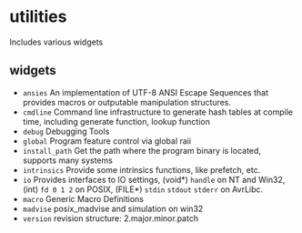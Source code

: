 # utilities
Includes various widgets

## widgets
* `ansies` An implementation of UTF-8 ANSI Escape Sequences that provides macros or outputable manipulation structures.
* `cmdline` Command line infrastructure to generate hash tables at compile time, including generate function, lookup function
* `debug` Debugging Tools
* `global` Program feature control via global raii
* `install_path` Get the path where the program binary is located, supports many systems
* `intrinsics` Provide some intrinsics functions, like prefetch, etc.
* `io` Provides interfaces to IO settings, (void*) `handle` on NT and Win32, (int) `fd 0 1 2` on POSIX, (FILE*) `stdin` `stdout` `stderr` on AvrLibc.
* `macro` Generic Macro Definitions
* `madvise` posix_madvise and simulation on win32
* `version` revision structure: 2.major.minor.patch